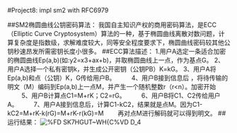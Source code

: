 #Project8: impl sm2 with RFC6979

##SM2椭圆曲线公钥密码算法：
我国自主知识产权的商用密码算法，是ECC（Elliptic Curve Cryptosystem）算法的一种，基于椭圆曲线离散对数问题，计算复杂度是指数级，求解难度较大，同等安全程度要求下，椭圆曲线密码较其他公钥秒速昂发所需密钥长度小很多。
##ECC算法描述：
1.用户A选定一条适合加密的椭圆曲线Ep(a,b)(如:y2=x3+ax+b)，并取椭圆曲线上一点，作为基点G。
2、用户A选择一个私有密钥k，并生成公开密钥（公钥PB）K=kG。
3、用户A将Ep(a,b)和点（公钥）K，G传给用户B。 　　
4、用户B接到信息后 ，将待传输的明文（M）编码到Ep(a,b)上一点M，并产生一个随机整数r（r<n）。加密开始 　　
5、用户B计算点C1=M+rK；C2=rG。 　　
6、用户B将C1、C2传给用户A。 　　
7、用户A接到信息后，计算C1-kC2，结果就是点M。因为C1-kC2=M+rK-k(rG)=M+rK-r(kG)=M 　　再对点M进行解码就可以得到明文。
##运行结果：
![%FD SK7HGUT~WH{C%VD D_4](https://user-images.githubusercontent.com/109883154/180712867-d3cca612-2122-438b-866a-22ffdc3193d5.png)
